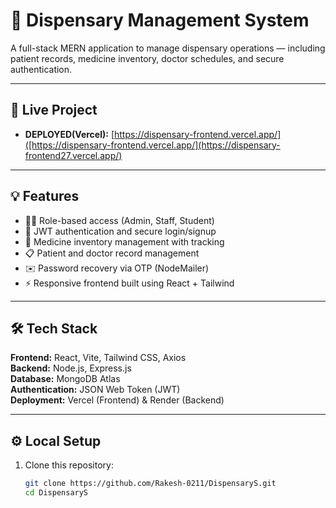 # 🏥 Dispensary Management System

A full-stack MERN application to manage dispensary operations — including patient records, medicine inventory, doctor schedules, and secure authentication.

---

## 🔗 Live Project
- **DEPLOYED(Vercel):** [https://dispensary-frontend.vercel.app/]([https://dispensary-frontend.vercel.app/](https://dispensary-frontend27.vercel.app/)

---

## 💡 Features
- 👨‍⚕️ Role-based access (Admin, Staff, Student)
- 🔐 JWT authentication and secure login/signup
- 💊 Medicine inventory management with tracking
- 📋 Patient and doctor record management
- ✉️ Password recovery via OTP (NodeMailer)
- ⚡ Responsive frontend built using React + Tailwind

---

## 🛠 Tech Stack
**Frontend:** React, Vite, Tailwind CSS, Axios  
**Backend:** Node.js, Express.js  
**Database:** MongoDB Atlas  
**Authentication:** JSON Web Token (JWT)  
**Deployment:** Vercel (Frontend) & Render (Backend)

---

## ⚙️ Local Setup
1. Clone this repository:
   ```bash
   git clone https://github.com/Rakesh-0211/DispensaryS.git
   cd DispensaryS
